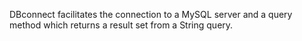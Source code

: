 DBconnect facilitates the connection to a MySQL server and a
query method which returns a result set from a String query.
